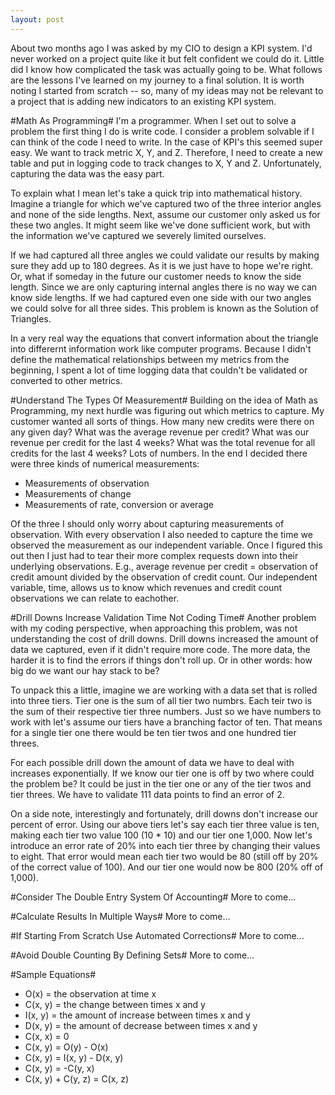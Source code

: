 ```yaml
---
layout: post
---
```

About two months ago I was asked by my CIO to design a KPI system. I'd never worked on a project quite like it but felt confident we could do it. Little did I know how complicated the task was actually going to be. What follows are the lessons I've learned on my journey to a final solution. It is worth noting I started from scratch -- so, many of my ideas may not be relevant to a project that is adding new indicators to an existing KPI system.

#Math As Programming#
I'm a programmer. When I set out to solve a problem the first thing I do is write code. I consider a problem solvable if I can think of the code I need to write. In the case of KPI's this seemed super easy. We want to track metric X, Y, and Z. Therefore, I need to create a new table and put in logging code to track changes to X, Y and Z. Unfortunately, capturing the data was the easy part.

To explain what I mean let's take a quick trip into mathematical history. Imagine a triangle for which we've captured two of the three interior angles and none of the side lengths. Next, assume our customer only asked us for these two angles. It might seem like we've done sufficient work, but with the information we've captured we severely limited ourselves. 

If we had captured all three angles we could validate our results by making sure they add up to 180 degrees. As it is we just have to hope we're right. Or, what if someday in the future our customer needs to know the side length. Since we are only capturing internal angles there is no way we can know side lengths. If we had captured even one side with our two angles we could solve for all three sides. This problem is known as the Solution of Triangles.

In a very real way the equations that convert information about the triangle into differernt information work like computer programs. Because I didn't define the mathematical relationships between my metrics from the beginning, I spent a lot of time logging data that couldn't be validated or converted to other metrics.

#Understand The Types Of Measurement#
Building on the idea of Math as Programming, my next hurdle was figuring out which metrics to capture. My customer wanted all sorts of things. How many new credits were there on any given day? What was the average revenue per credit? What was our revenue per credit for the last 4 weeks? What was the total revenue for all credits for the last 4 weeks? Lots of numbers. In the end I decided there were three kinds of numerical measurements:

 * Measurements of observation
 * Measurements of change
 * Measurements of rate, conversion or average

Of the three I should only worry about capturing measurements of observation. With every observation I also needed to capture the time we observed the measurement as our independent variable. Once I figured this out then I just had to tear their more complex requests down into their underlying observations. E.g., average revenue per credit = observation of credit amount divided by the observation of credit count. Our independent variable, time, allows us to know which revenues and credit count observations we can relate to eachother.


#Drill Downs Increase Validation Time Not Coding Time#
Another problem with my coding perspective, when approaching this problem, was not understanding the cost of drill downs. Drill downs increased the amount of data we captured, even if it didn't require more code. The more data, the harder it is to find the errors if things don't roll up. Or in other words: how big do we want our hay stack to be?

To unpack this a little, imagine we are working with a data set that is rolled into three tiers. Tier one is the sum of all tier two numbrs. Each teir two is the sum of their respective tier three numbers. Just so we have numbers to work with let's assume our tiers have a branching factor of ten. That means for a single tier one there would be ten tier twos and one hundred tier threes.

For each possible drill down the amount of data we have to deal with increases exponentially. If we know our tier one is off by two where could the problem be? It could be just in the tier one or any of the tier twos and tier threes. We have to validate 111 data points to find an error of 2.

On a side note, interestingly and fortunately, drill downs don't increase our percent of error. Using our above tiers let's say each tier three value is ten, making each tier two value 100 (10 * 10) and our tier one 1,000. Now let's introduce an error rate of 20% into each tier three by changing their values to eight. That error would mean each tier two would be 80 (still off by 20% of the correct value of 100). And our tier one would now be 800 (20% off of 1,000).

#Consider The Double Entry System Of Accounting#
More to come...

#Calculate Results In Multiple Ways#
More to come...

#If Starting From Scratch Use Automated Corrections#
More to come...

#Avoid Double Counting By Defining Sets#
More to come...

#Sample Equations#

 * O(x)    = the observation at time x
 * C(x, y) = the change between times x and y
 * I(x, y) = the amount of increase between times x and y
 * D(x, y) = the amount of decrease between times x and y
 * C(x, x) = 0
 * C(x, y) = O(y) - O(x)
 * C(x, y) = I(x, y) - D(x, y)
 * C(x, y) = -C(y, x)
 * C(x, y) + C(y, z) = C(x, z)

